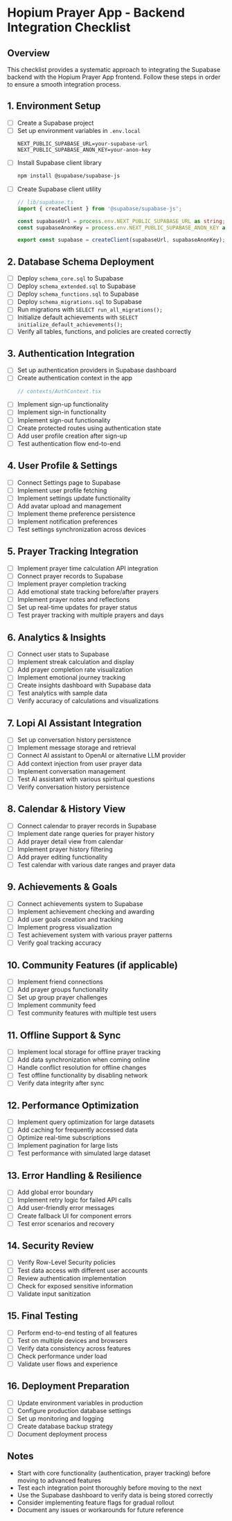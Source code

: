 # Hopium Prayer App - Backend Integration Checklist

## Overview

This checklist provides a systematic approach to integrating the Supabase backend with the Hopium Prayer App frontend. Follow these steps in order to ensure a smooth integration process.

## 1. Environment Setup

- [ ] Create a Supabase project
- [ ] Set up environment variables in `.env.local`
  ```
  NEXT_PUBLIC_SUPABASE_URL=your-supabase-url
  NEXT_PUBLIC_SUPABASE_ANON_KEY=your-anon-key
  ```
- [ ] Install Supabase client library
  ```bash
  npm install @supabase/supabase-js
  ```
- [ ] Create Supabase client utility
  ```typescript
  // lib/supabase.ts
  import { createClient } from '@supabase/supabase-js';
  
  const supabaseUrl = process.env.NEXT_PUBLIC_SUPABASE_URL as string;
  const supabaseAnonKey = process.env.NEXT_PUBLIC_SUPABASE_ANON_KEY as string;
  
  export const supabase = createClient(supabaseUrl, supabaseAnonKey);
  ```

## 2. Database Schema Deployment

- [ ] Deploy `schema_core.sql` to Supabase
- [ ] Deploy `schema_extended.sql` to Supabase
- [ ] Deploy `schema_functions.sql` to Supabase
- [ ] Deploy `schema_migrations.sql` to Supabase
- [ ] Run migrations with `SELECT run_all_migrations();`
- [ ] Initialize default achievements with `SELECT initialize_default_achievements();`
- [ ] Verify all tables, functions, and policies are created correctly

## 3. Authentication Integration

- [ ] Set up authentication providers in Supabase dashboard
- [ ] Create authentication context in the app
  ```typescript
  // contexts/AuthContext.tsx
  ```
- [ ] Implement sign-up functionality
- [ ] Implement sign-in functionality
- [ ] Implement sign-out functionality
- [ ] Create protected routes using authentication state
- [ ] Add user profile creation after sign-up
- [ ] Test authentication flow end-to-end

## 4. User Profile & Settings

- [ ] Connect Settings page to Supabase
- [ ] Implement user profile fetching
- [ ] Implement settings update functionality
- [ ] Add avatar upload and management
- [ ] Implement theme preference persistence
- [ ] Implement notification preferences
- [ ] Test settings synchronization across devices

## 5. Prayer Tracking Integration

- [ ] Implement prayer time calculation API integration
- [ ] Connect prayer records to Supabase
- [ ] Implement prayer completion tracking
- [ ] Add emotional state tracking before/after prayers
- [ ] Implement prayer notes and reflections
- [ ] Set up real-time updates for prayer status
- [ ] Test prayer tracking with multiple prayers and days

## 6. Analytics & Insights

- [ ] Connect user stats to Supabase
- [ ] Implement streak calculation and display
- [ ] Add prayer completion rate visualization
- [ ] Implement emotional journey tracking
- [ ] Create insights dashboard with Supabase data
- [ ] Test analytics with sample data
- [ ] Verify accuracy of calculations and visualizations

## 7. Lopi AI Assistant Integration

- [ ] Set up conversation history persistence
- [ ] Implement message storage and retrieval
- [ ] Connect AI assistant to OpenAI or alternative LLM provider
- [ ] Add context injection from user prayer data
- [ ] Implement conversation management
- [ ] Test AI assistant with various spiritual questions
- [ ] Verify conversation history persistence

## 8. Calendar & History View

- [ ] Connect calendar to prayer records in Supabase
- [ ] Implement date range queries for prayer history
- [ ] Add prayer detail view from calendar
- [ ] Implement prayer history filtering
- [ ] Add prayer editing functionality
- [ ] Test calendar with various date ranges and prayer data

## 9. Achievements & Goals

- [ ] Connect achievements system to Supabase
- [ ] Implement achievement checking and awarding
- [ ] Add user goals creation and tracking
- [ ] Implement progress visualization
- [ ] Test achievement system with various prayer patterns
- [ ] Verify goal tracking accuracy

## 10. Community Features (if applicable)

- [ ] Implement friend connections
- [ ] Add prayer groups functionality
- [ ] Set up group prayer challenges
- [ ] Implement community feed
- [ ] Test community features with multiple test users

## 11. Offline Support & Sync

- [ ] Implement local storage for offline prayer tracking
- [ ] Add data synchronization when coming online
- [ ] Handle conflict resolution for offline changes
- [ ] Test offline functionality by disabling network
- [ ] Verify data integrity after sync

## 12. Performance Optimization

- [ ] Implement query optimization for large datasets
- [ ] Add caching for frequently accessed data
- [ ] Optimize real-time subscriptions
- [ ] Implement pagination for large lists
- [ ] Test performance with simulated large dataset

## 13. Error Handling & Resilience

- [ ] Add global error boundary
- [ ] Implement retry logic for failed API calls
- [ ] Add user-friendly error messages
- [ ] Create fallback UI for component errors
- [ ] Test error scenarios and recovery

## 14. Security Review

- [ ] Verify Row-Level Security policies
- [ ] Test data access with different user accounts
- [ ] Review authentication implementation
- [ ] Check for exposed sensitive information
- [ ] Validate input sanitization

## 15. Final Testing

- [ ] Perform end-to-end testing of all features
- [ ] Test on multiple devices and browsers
- [ ] Verify data consistency across features
- [ ] Check performance under load
- [ ] Validate user flows and experience

## 16. Deployment Preparation

- [ ] Update environment variables in production
- [ ] Configure production database settings
- [ ] Set up monitoring and logging
- [ ] Create database backup strategy
- [ ] Document deployment process

## Notes

- Start with core functionality (authentication, prayer tracking) before moving to advanced features
- Test each integration point thoroughly before moving to the next
- Use the Supabase dashboard to verify data is being stored correctly
- Consider implementing feature flags for gradual rollout
- Document any issues or workarounds for future reference
